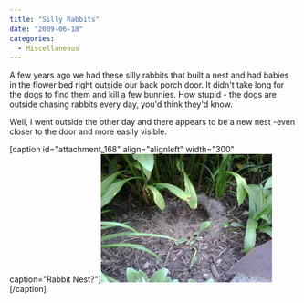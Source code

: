 ```yaml
---
title: "Silly Rabbits"
date: "2009-06-18"
categories: 
  - Miscellaneous
---
```


A few years ago we had these silly rabbits that built a nest and had babies in the flower bed right outside our back porch door. It didn't take long for the dogs to find them and kill a few bunnies. How stupid - the dogs are outside chasing rabbits every day, you'd think they'd know.

Well, I went outside the other day and there appears to be a new nest -even closer to the door and more easily visible.

\[caption id="attachment\_168" align="alignleft" width="300" caption="Rabbit Nest?"\]![Rabbit Nest?](images/IMG00006-20090616-1726-300x225.jpg "IMG00006-20090616-1726")\[/caption\]
